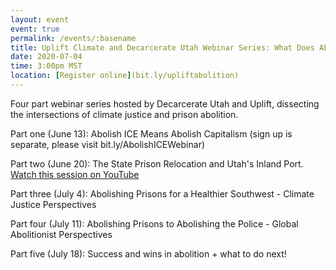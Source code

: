 ```yaml
---
layout: event
event: true
permalink: /events/:basename
title: Uplift Climate and Decarcerate Utah Webinar Series: What Does Abolition Look Like? Climate Justice Perspecitves on a Free World
date: 2020-07-04
time: 3:00pm MST
location: [Register online](bit.ly/upliftabolition)
---
```


Four part webinar series hosted by Decarcerate Utah and Uplift, dissecting the intersections of climate justice and prison abolition.

Part one (June 13): Abolish ICE Means Abolish Capitalism
(sign up is separate, please visit bit.ly/AbolishICEWebinar)

Part two (June 20): The State Prison Relocation and Utah's Inland Port. [Watch this session on YouTube](https://youtu.be/lHPbVa3nJkk)

Part three (July 4): Abolishing Prisons for a Healthier Southwest - Climate Justice Perspectives

Part four (July 11): Abolishing Prisons to Abolishing the Police - Global Abolitionist Perspectives

Part five (July 18): Success and wins in abolition + what to do next!
